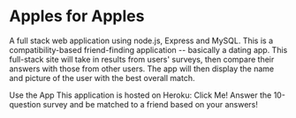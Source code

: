 # Apples for Apples

A full stack web application using node.js, Express and MySQL. This is a compatibility-based friend-finding application -- basically a dating app. This full-stack site will take in results from users' surveys, then compare their answers with those from other users. The app will then display the name and picture of the user with the best overall match.

Use the App
This application is hosted on Heroku: Click Me! Answer the 10-question survey and be matched to a friend based on your answers!